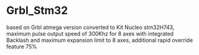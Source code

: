 # Grbl_Stm32
based on Grbl atmega version converted to Kit Nucleo stm32H743, maximum pulse output speed of 300Khz for 8 axes with integrated Backlash and maximum expansion limit to 8 axes, additional rapid override feature 75%

